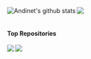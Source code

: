 <!--
**andyasne/andyasne** is a ✨ _special_ ✨ repository because its `README.md` (this file) appears on your GitHub profile.
 
- 🔭 I’m currently working on ...
- 🌱 I’m currently learning ...
- 👯 I’m looking to collaborate on ...
- 🤔 I’m looking for help with ...
- 💬 Ask me about ...
- 📫 How to reach me: ...
- 😄 Pronouns: ...
- ⚡ Fun fact: ...
-->

<a href="https://github.com/andyasne?tab=repositories">
 <img align="left" src="https://github-readme-stats.vercel.app/api?username=andyasne&theme=nord&count_private=true&show_icons=true&langs_count=7" alt="Andinet's github stats"/>
</a>
<a href="https://github.com/andyasne?tab=repositories">
<img align="center" src="https://github-readme-stats.vercel.app/api/top-langs/?username=andyasne&theme=nord&hide_langs_below=1&count_private=true&langs_count=7&include_all_commits=true" />
</a>

 <br />
 
 <br />


#### Top Repositories

<a href="https://github.com/andyasne/Staketracker">
  <img align="left" src="https://github-readme-stats.vercel.app/api/pin/?username=andyasne&repo=Staketracker&theme=buefy&count_private=true" />
</a> 
<a href="https://github.com/andyasne?tab=repositories">
  <img align="center" src="https://github-readme-stats.vercel.app/api/pin/?username=andyasne&repo=commcare-hq&theme=buefy" />
</a>
